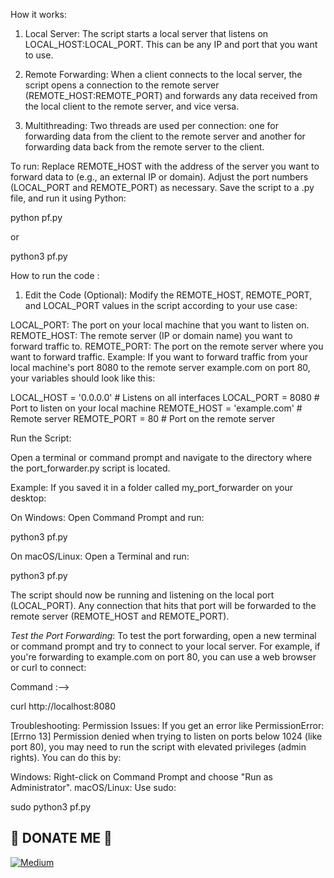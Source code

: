 How it works:

1) Local Server: The script starts a local server that listens on LOCAL_HOST:LOCAL_PORT. This can be any IP and port that you want to use.

2) Remote Forwarding: When a client connects to the local server, the script opens a connection to the remote server (REMOTE_HOST:REMOTE_PORT) and forwards any data received from the local client to the remote server, and vice versa.
3) Multithreading: Two threads are used per connection: one for forwarding data from the client to the remote server and another for forwarding data back from the remote server to the client.

To run:
Replace REMOTE_HOST with the address of the server you want to forward data to (e.g., an external IP or domain).
Adjust the port numbers (LOCAL_PORT and REMOTE_PORT) as necessary.
Save the script to a .py file, and run it using Python:

python pf.py

 or

 python3 pf.py

How to run the code :
1) Edit the Code (Optional):
Modify the REMOTE_HOST, REMOTE_PORT, and LOCAL_PORT values in the script according to your use case:

LOCAL_PORT: The port on your local machine that you want to listen on.
REMOTE_HOST: The remote server (IP or domain name) you want to forward traffic to.
REMOTE_PORT: The port on the remote server where you want to forward traffic.
Example:
If you want to forward traffic from your local machine's port 8080 to the remote server example.com on port 80, your variables should look like this:


LOCAL_HOST = '0.0.0.0'  # Listens on all interfaces
LOCAL_PORT = 8080        # Port to listen on your local machine
REMOTE_HOST = 'example.com'  # Remote server
REMOTE_PORT = 80            # Port on the remote server


Run the Script:

Open a terminal or command prompt and navigate to the directory where the port_forwarder.py script is located.

Example:
If you saved it in a folder called my_port_forwarder on your desktop:

On Windows: Open Command Prompt and run:

python3 pf.py

On macOS/Linux: Open a Terminal and run:

python3 pf.py

The script should now be running and listening on the local port (LOCAL_PORT). Any connection that hits that port will be forwarded to the remote server (REMOTE_HOST and REMOTE_PORT).


 *Test the Port Forwarding*:
To test the port forwarding, open a new terminal or command prompt and try to connect to your local server. For example, if you're forwarding to example.com on port 80, you can use a web browser or curl to connect:

Command :-->

curl http://localhost:8080

Troubleshooting:
Permission Issues:
If you get an error like PermissionError: [Errno 13] Permission denied when trying to listen on ports below 1024 (like port 80), you may need to run the script with elevated privileges (admin rights). You can do this by:

Windows: Right-click on Command Prompt and choose "Run as Administrator".
macOS/Linux: Use sudo:

sudo python3 pf.py

## 🤑 DONATE ME 🥷

 <a href="https://jawstar.medium.com" target="_blank">
    <img src="https://img.shields.io/badge/Medium-FFA116?style=for-the-badge&logo=medium&logoColor=Black" alt="Medium" />
  </a>